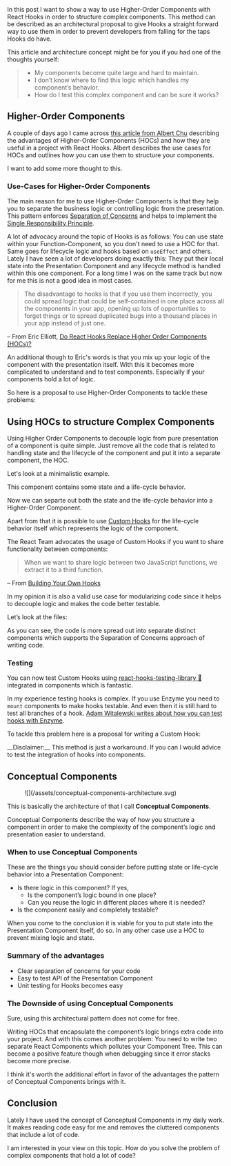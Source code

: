 <div class="post__intro" markdown="1">
  In this post I want to show a way to use Higher-Order Components with React Hooks in order to structure complex components. This method can be described as an architectural proposal to give Hooks a straight forward way to use them in order to prevent developers from falling for the taps Hooks do have.
</div>

This article and architecture concept might be for you if you had one of the thoughts yourself:

> * My components become quite large and hard to maintain.
> * I don’t know where to find this logic which handles my component’s behavior.
> * How do I test this complex component and can be sure it works?

## Higher-Order Components

A couple of days ago I came across [this article from Albert Chu](https://medium.com/@albertchu539/higher-order-components-in-a-react-hooks-world-69fe1f0b0791) describing the advantages of Higher-Order Components (HOCs) and how they are useful in a project with React Hooks.
Albert describes the use cases for HOCs and outlines how you can use them to structure your components.

I want to add some more thought to this.

### Use-Cases for Higher-Order Components

The main reason for me to use Higher-Order Components is that they help you to separate the business logic or controlling logic from the presentation. This pattern enforces [Separation of Concerns](https://en.wikipedia.org/wiki/Separation_of_concerns) and helps to implement the [Single Responsibility Principle](https://en.wikipedia.org/wiki/Single_responsibility_principle).

A lot of advocacy around the topic of Hooks is as follows: You can use state within your Function-Component, so you don't need to use a HOC for that. Same goes for lifecycle logic and hooks based on `useEffect` and others.
Lately I have seen a lot of developers doing exactly this: They put their local state into the Presentation Component and any lifecycle method is handled within this one component. For a long time I was on the same track but now for me this is not a good idea in most cases.

> The disadvantage to hooks is that if you use them incorrectly, you could spread logic that could be self-contained in one place across all the components in your app, opening up lots of opportunities to forget things or to spread duplicated bugs into a thousand places in your app instead of just one.

– From Eric Elliott, [Do React Hooks Replace Higher Order Components (HOCs)?](https://medium.com/javascript-scene/do-react-hooks-replace-higher-order-components-hocs-7ae4a08b7b58)

An additional though to Eric's words is that you mix up your logic of the component with the presentation itself. With this it becomes more complicated to understand and to test components. Especially if your components hold a lot of logic.

So here is a proposal to use Higher-Order Components to tackle these problems:

## Using HOCs to structure Complex Components

Using Higher Order Components to decouple logic from pure presentation of a component is quite simple. Just remove all the code that is related to handling state and the lifecycle of the component and put it into a separate component, the HOC.

Let's look at a minimalistic example.

This component contains some state and a life-cycle behavior.

<script src="https://gist.github.com/drublic/cf1e4ad38693f99a803d931b332b26e9.js"></script>

Now we can separte out both the state and the life-cycle behavior into a Higher-Order Component.

Apart from that it is possible to use [Custom Hooks](https://reactjs.org/docs/hooks-custom.html) for the life-cycle behavior itself which represents the logic of the component.

The React Team advocates the usage of Custom Hooks if you want to share functionality between components:

> When we want to share logic between two JavaScript functions, we extract it to a third function.

– From [Building Your Own Hooks](https://reactjs.org/docs/hooks-custom.html#extracting-a-custom-hook)

In my opinion it is also a valid use case for modularizing code since it helps to decouple logic and makes the code better testable.

Let’s look at the files:

<script src="https://gist.github.com/drublic/cbb99a906f8fd349298ce32b2c3b6bc8.js"></script>

As you can see, the code is more spread out into separate distinct components which supports the Separation of Concerns approach of writing code.

### Testing

You can now test Custom Hooks using [react-hooks-testing-library 🐏](https://github.com/testing-library/react-hooks-testing-library) integrated in components which is fantastic.

In my experience testing hooks is complex. If you use Enzyme you need to `mount` components to make hooks testable. And even then it is still hard to test all branches of a hook. [Adam Witalewski writes about how you can test hooks with Enzyme](https://itnext.io/testing-components-built-using-react-hooks-with-jest-enzyme-edb87d703756).

To tackle this problem here is a proposal for writing a Custom Hook:

<script src="https://gist.github.com/drublic/e7736ac2773708e0190c7722d0012c88.js"></script>

<div class="message" markdown="1">
<div class="message__content" markdown="1">
__Disclaimer:__ This method is just a workaround. If you can I would advice to test the integration of hooks into components.
</div>
</div>

## Conceptual Components

<figure class="image image--block" markdown="1">
  ![](/assets/conceptual-components-architecture.svg)
</figure>

This is basically the architecture of that I call __Conceptual Components__.

Conceptual Components describe the way of how you structure a component in order to make the complexity of the component’s logic and presentation easier to understand.

### When to use Conceptual Components

These are the things you should consider before putting state or life-cycle behavior into a Presentation Component:

* Is there logic in this component? If yes,
  * Is the component’s logic bound in one place?
  * Can you reuse the logic in different places where it is needed?
* Is the component easily and completely testable?

When you come to the conclusion it is viable for you to put state into the Presentation Component itself, do so. In any other case use a HOC to prevent mixing logic and state.

### Summary of the advantages

* Clear separation of concerns for your code
* Easy to test API of the Presentation Component
* Unit testing for Hooks becomes easy

### The Downside of using Conceptual Components

Sure, using this architectural pattern does not come for free.

Writing HOCs that encapsulate the component’s logic brings extra code into your project. And with this comes another problem: You need to write two separate React Components which pollutes your Component Tree. This can become a positive feature though when debugging since it error stacks become more precise.

I think it's worth the additional effort in favor of the advantages the pattern of Conceptual Components brings with it.

## Conclusion

Lately I have used the concept of Conceptual Components in my daily work. It makes reading code easy for me and removes the cluttered components that include a lot of code.

I am interested in your view on this topic. How do you solve the problem of complex components that hold a lot of code?
